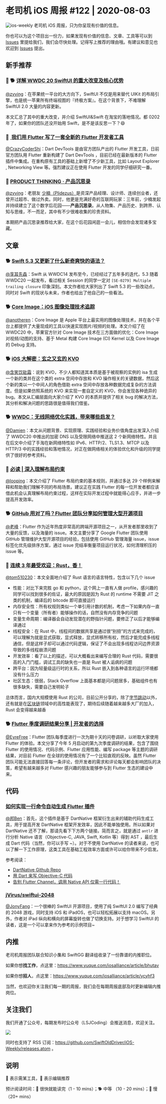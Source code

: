 # 老司机 iOS 周报 #122 | 2020-08-03

![ios-weekly](https://github.com/SwiftOldDriver/iOS-Weekly/blob/master/assets/ios-weekly.png?raw=true)
老司机 iOS 周报，只为你呈现有价值的信息。

你也可以为这个项目出一份力，如果发现有价值的信息、文章、工具等可以到 [Issues](https://github.com/SwiftOldDriver/iOS-Weekly/issues) 里提给我们，我们会尽快处理。记得写上推荐的理由哦。有建议和意见也欢迎到 [Issues](https://github.com/SwiftOldDriver/iOS-Weekly/issues) 提出。

## 新手推荐

### 🌟 🐕 [详解 WWDC 20 SwiftUI 的重大改变及核心优势](https://mp.weixin.qq.com/s/hp1nMopK_XBkFT7zp3gCfA)

[@zvving](https://github.com/zvving)：在苹果统一平台的大方向下，SwiftUI 不仅是用来替代 UIKit 的布局引擎，也是统一苹果所有终端视图的『终极方案』。在这个背景下，不难理解 SwiftUI 2.0 大量的内容更新。

本文汇总了其中的重大改变，并介绍 SwiftUI&Swift 在淘宝的落地情况。都 0202 年了，如果你的团队还没开始用 Swift，是不是该反思一下？😄

### 🌟 [​ 我们用 Flutter 写了一套全新的 Flutter 开发者工具](https://mp.weixin.qq.com/s/4mcFo3z8DhCDkEMX7IPmww)

[@CrazyCoderShi](https://github.com/CrazyCoderShi)：Dart DevTools 是由官方团队产出的 Flutter 开发工具，日前官方团队用 Flutter 重新构建了 Dart DevTools ，目前已经在最新版本的 Flutter 插件中集成。在重构原有工具的基础上新增了不少新工具，比如 Layout Explorer , Networking View 等。强烈建议正在使用 Flutter 开发的同学仔细研究一番。

### 🐢 [PRODUCT THINKING · 产品沉思录](https://index.pmthinking.com/PRODUCT-THINKING-a601a12335044f349a22caf57f274c27)

[@zvving](https://github.com/zvving)：老朋友 [少楠（Plidezus）](https://mp.weixin.qq.com/s/Pj4VHdUQNYMqRAQ9uX5-jA)是资深产品经理、设计师、连续创业者，还曾开过超市、做过外卖。同时，他更是充满好奇的互联网玩家：三年前，少楠发起并持续建立了这个数字后花园——**产品沉思录**。从人物集、产品历史、到跨界、认知与思维，不一而足，其中有不少很难收集的珍贵资料。

本期把产品沉思录推荐给大家，在这个后花园闲逛一会儿，相信你会发现诸多宝藏。

## 文章

### 🐕 [Swift 5.3 又更新了什么新奇爽快的语法？](https://mp.weixin.qq.com/s/pQiLyl572fSgMX1Fq3RDhw)

[@享耳先森](https://github.com/iblacksun)：Swift 从 WWDC14 发布至今，已经经过了五年多的迭代，5.3 随着 WWDC20 一起发布，看过相关 Session 的同学一定对 `[SE-0279] Multiple trailing closure` 印象深刻。本文作者给大家列出了 Swift 5.3 的一些改动点，同时对 Swift 的现状与未来，作者也给出了他自己的一些看法。

### 🐕 [Core Image：iOS 图像处理技术追踪](https://mp.weixin.qq.com/s/VeRohpOm_Wo6TNJ4IOTCAA)

[@anotheren](https://github.com/anotheren)：Core Image 是 Apple 平台上最实用的图像处理技术，并在各个平台上都提供了大量现成的工具以快速实现图片/视频的处理。本文介绍了在 WWDC20 中，苹果官方针对 Core Image 技术在三方面做的优化：Core Image 对视频/动图的支持、基于 Metal 构建 Core Image (CI) Kernel 以及 Core Image 的 Debug 支持。

### 🐕 [iOS 大解密：玄之又玄的 KVO](https://mp.weixin.qq.com/s/0Yfb-FYorH5GZ3ZB6bMCUQ)

[@含笑饮砒霜](https://weibo.com/chinafishnews/)：说到 KVO，不少人都知道其本质是基于被观察的实例的 isa 生成一个新的类并在这个类的 extra 空间中存放和 KVO 操作相关的关键数据，然后这个新的类以一个中间人的角色借助 extra 空间中存放各种数据完成复杂的方法调度。但是如果仿照系统的 KVO 来实现一套自定义的 KVO，你会发现各种诡异的 bug。本文从汇编层面向大家介绍了 KVO 的本质并提供了相关 bug 的解决方法，其分析和解决问题的思路很是值得我们借鉴。

### 🐕 [WWDC：无线网络优化实践，带来哪些启发？](https://mp.weixin.qq.com/s/R3jMJqNSFkjRtXGePPHKQA)

[@Damien](https://github.com/ZengyiMa)：本文从问题背景、实现原理、实践经验和业务价值角度出发深入介绍了 WWDC20 中推出的加密 DNS 以及受限网络中推送这 2 个新网络特性。并且在后文中介绍了手淘在新网络特性如 IPv6、HTTP/2、TLS1.3、MTCP 以及 HTTP/3 中的实践经验和落地情况，对正在做网络相关的体验优化和升级的同学提供了很好的参考资料。

### 🐢 [必读 | 深入理解布局约束](https://mp.weixin.qq.com/s/2GFKxfAtnOozLsUiRUQPHg)

[@looping](https://github.com/looping)：本文介绍了 Flutter 布局约束的基本规则，并通过多达 29 个样例来解释和帮助我们理解不同的布局场景。建议正在实践 Flutter 的每一位开发者都应该借此机会认真理解布局约束过程，这样在实际开发过程中就能得心应手，并进一步提高开发效率。

### 🐕 [GitHub 用对了吗？Flutter 团队分享如何管理大型开源项目](https://mp.weixin.qq.com/s/zo7i232oCQexyegioB7kxA)

[@老峰](https://github.com/gesantung)：Flutter 作为近年热度非常高的跨端开源项目之一，从开发者那里收到了大量的反馈，以及海量的 issue。本文主要分享了 Google Flutter 团队使用 GitHub 管理维护大型开源项目的经验，包括使用 GitHub 管理海量 issue，issue 标签化优先级排序方案，通过 issue 完结率衡量项目运行状况，如何清理积压的 issue 等。

### 🐢 [连续 3 年最受欢迎：Rust，香！](https://mp.weixin.qq.com/s/TPV6uG7StvSQIj3lxufU0Q)

[@tom510230](https://xiaozhuanlan.com/u/6682065345)：本文全面地介绍了 Rust 语言的语言特性，包含以下几个 issue

- 性能：对比下来完胜 go 和 python，这个网上一直有人做 profile，感兴趣的同学可以找到很多的佐证，最大的原因是因为 Rust 的 runtime 不需要 JIT 之类的机制，编译后的 bitcode 即可直接运行
- 内存安全性：所有权规则类似一个单引用计数的机制，考虑一下如果内存一直只有一个变量（所有者）能够操作的话，自然没有内存竞争的问题
- 变量生命周期：编译器会自动发现潜在的野指针问题，要修正了以后才能够编译通过
- 线程安全：在 Rust 中，线程间的数据共享是通过很“别扭”的方式来完成的，可以理解为就是显式获取，显式释放，显式转移所有权，然后才能完成多线程通信，但是这样子却可以通过代码逻辑，保证了不会出现多线程访问边界资源导致的多线程崩溃问题
- 开发效率：看了以上的描述，可以大概看出来编写合理的 Rust 代码，需要很高的入门门槛，调试工具的缺失也一直是 Rust 被人诟病的问题
- 跨平台：因为轻量级运行时的关系，所以 Rust 嵌入到各种语言的运行环境都没有什么压力
- 社区生态：很弱，Stack Overflow 上面基本都是问问题居多，基础组件也有很多缺失，需要自己发明轮子

总体而言，国内大规模使用 Rust 的公司，目前公开分享的，除了[字节跳动](https://www.infoq.cn/article/OH79WEaK7Z3S2XaVO*BV)以外，还有就是在[区块链](https://xie.infoq.cn/article/ba4877ebb2ae379cda30ec136)领域中的高性能表现了，期待后续随着越来越多大厂的加入，Rust 会变得越来越香

### 🐕 [Flutter 季度调研结果分享 | 开发者的选择](https://mp.weixin.qq.com/s/3NAa-uNSZ-KmGsZoVgKs3Q)

[@EyreFree](https://github.com/EyreFree)：Flutter 团队每季度进行一次为期十天的问卷调研，以听取大家使用 Flutter 的体验。本文分享了今年 5 月启动的第九次季度调研的结果，包含了围绕 Flutter 的使用情况、代码示例、Flutter 应用性能、编写 package 等主题的调研结果，对目前 Flutter 在全球的使用情况有了一个比较直观的反映。虽然 Flutter 团队可能无法直接回答每一条评论，但开发者的需求和评论每天都会影响团队的决策，希望有越来越多对 Flutter 感兴趣的朋友能够参与到 Flutter 生态的建设中来。

## 代码

### [如何实现一行命令自动生成 Flutter 插件](https://mp.weixin.qq.com/s/MKQAcYwJ4kiYg-Z8UeddkQ)

[@邦Ben](https://weibo.com/linwenbang)：首先，这个插件是基于 DartNative 框架衍生出来的辅助代码生成工具，用于提高开发 DartNative 框架开发效率，因此不能单独使用。所以如果对 DartNative 还不了解，那请先看下下方两个链接。简而言之，就是通过 `antlr` 进行分析 Native 语言（Objective-C, JAVA, Swift, Kotlin 等）得到 AST ，最后生成 Dart 代码（当然，你可以手写 ~）。对于不使用 DartNative 的读者来说，也可以了解一下工作原理，这类工具在基础工程效率方面或许可以给你带来不少启发。

参考阅读：

- [DartNative Github Repo](https://github.com/dart-native/dart_native)
- [用 Dart 来写 Objective-C 代码](https://mp.weixin.qq.com/s?__biz=MzA5NzMwODI0MA==&mid=2647765287&idx=1&sn=219d4f944b22c0381b1c9e301b5bbd40&chksm=8887ca18bff0430ee847b4f5820f42b79c664a054fd7c149a5e5498f2d96b46f12cb63ca49e7&scene=158#rd)
- [告别 Flutter Channel，调用 Native API 仅需一行代码！](https://mp.weixin.qq.com/s?__biz=MzA5NzMwODI0MA==&mid=2647767683&idx=1&sn=77c7d56ee5c3c141209424a138b94f72&chksm=8887c1bcbff048aa2e0a077893338ef79c630b833d19bcf73beb40a42cbc835b3f159a24504e&scene=158#rd)

### [jVirus/swiftui-2048](https://github.com/jVirus/swiftui-2048)

[@JonyFang](https://github.com/JonyFang)：一个很棒的 SwiftUI 开源项目，使用了纯 SwiftUI 2.0 编写了经典的 2048 游戏，同时支持 iOS 和 iPadOS，也可以轻松拓展以支持 macOS。另外，作者对 iPad 纵向和横向的屏幕旋转也做了切换支持。对于想学习 SwiftUI 的读者，这是一个可以拿来作为参考的示例项目~

## 内推

老司机周报团队联合知识小集和 SwiftGG 翻译组收录了一份靠谱的内推职位。

如果你想**找工作**，点这里：<https://www.yuque.com/iosalliance/article/bhutav>

如果你想**招人**，点这里：<https://www.yuque.com/iosalliance/article/ycyhf3>

当然，也欢迎你关注我们每一期的周报，我们会在每期周报底部及时更新编辑内推岗位。

## 关注我们

我们开通了公众号，每期发布时公众号（LSJCoding）会推送消息，欢迎关注。

![](https://github.com/SwiftOldDriver/iOS-Weekly/blob/master/assets/qrcode_for_wechat.jpg?raw=true)

同时也支持了 RSS 订阅：<https://github.com/SwiftOldDriver/iOS-Weekly/releases.atom> 。

## 说明

🚧 表示需某工具，🌟 表示编辑推荐

预计阅读时间：🐎 很快就能读完（1 - 10 mins）；🐕 中等 （10 - 20 mins）；🐢 慢（20+ mins）
